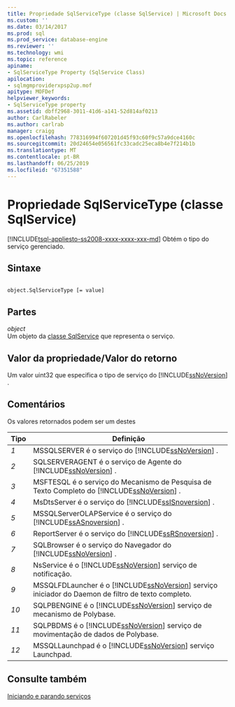 ```yaml
---
title: Propriedade SqlServiceType (classe SqlService) | Microsoft Docs
ms.custom: ''
ms.date: 03/14/2017
ms.prod: sql
ms.prod_service: database-engine
ms.reviewer: ''
ms.technology: wmi
ms.topic: reference
apiname:
- SqlServiceType Property (SqlService Class)
apilocation:
- sqlmgmproviderxpsp2up.mof
apitype: MOFDef
helpviewer_keywords:
- SqlServiceType property
ms.assetid: dbff2968-3011-41d6-a141-52d814af0213
author: CarlRabeler
ms.author: carlrab
manager: craigg
ms.openlocfilehash: 778316994f607201d45f93c60f9c57a9dce4160c
ms.sourcegitcommit: 20d24654e056561fc33cadc25eca8b4e7f214b1b
ms.translationtype: MT
ms.contentlocale: pt-BR
ms.lasthandoff: 06/25/2019
ms.locfileid: "67351588"
---
```

# <a name="sqlservicetype-property-sqlservice-class"></a>Propriedade SqlServiceType (classe SqlService)
[!INCLUDE[tsql-appliesto-ss2008-xxxx-xxxx-xxx-md](../../../includes/tsql-appliesto-ss2008-xxxx-xxxx-xxx-md.md)]
  Obtém o tipo do serviço gerenciado.  
  
## <a name="syntax"></a>Sintaxe  
  
```  
  
object.SqlServiceType [= value]  
```  
  
## <a name="parts"></a>Partes  
 *object*  
 Um objeto da [classe SqlService](../../../relational-databases/wmi-provider-configuration-classes/sqlservice-class/sqlservice-class.md) que representa o serviço.  
  
## <a name="property-valuereturn-value"></a>Valor da propriedade/Valor do retorno  
 Um valor uint32 que especifica o tipo de serviço do [!INCLUDE[ssNoVersion](../../../includes/ssnoversion-md.md)] .  
  
## <a name="remarks"></a>Comentários  
 Os valores retornados podem ser um destes  
  
|Tipo|Definição|  
|----------|----------------|  
|*1*|MSSQLSERVER é o serviço do [!INCLUDE[ssNoVersion](../../../includes/ssnoversion-md.md)] .|  
|*2*|SQLSERVERAGENT é o serviço de Agente do [!INCLUDE[ssNoVersion](../../../includes/ssnoversion-md.md)] .|  
|*3*|MSFTESQL é o serviço do Mecanismo de Pesquisa de Texto Completo do [!INCLUDE[ssNoVersion](../../../includes/ssnoversion-md.md)] .|  
|*4*|MsDtsServer é o serviço do [!INCLUDE[ssISnoversion](../../../includes/ssisnoversion-md.md)] .|  
|*5*|MSSQLServerOLAPService é o serviço do [!INCLUDE[ssASnoversion](../../../includes/ssasnoversion-md.md)] .|  
|*6*|ReportServer é o serviço do [!INCLUDE[ssRSnoversion](../../../includes/ssrsnoversion-md.md)] .|  
|*7*|SQLBrowser é o serviço do Navegador do [!INCLUDE[ssNoVersion](../../../includes/ssnoversion-md.md)] .|  
|*8*|NsService é o [!INCLUDE[ssNoVersion](../../../includes/ssns-md.md)] serviço de notificação.|  
|*9*|MSSQLFDLauncher é o [!INCLUDE[ssNoVersion](../../../includes/ssnoversion-md.md)] serviço iniciador do Daemon de filtro de texto completo.|  
|*10*|SQLPBENGINE é o [!INCLUDE[ssNoVersion](../../../includes/ssnoversion-md.md)] serviço de mecanismo de Polybase.|  
|*11*|SQLPBDMS é o [!INCLUDE[ssNoVersion](../../../includes/ssnoversion-md.md)] serviço de movimentação de dados de Polybase.|  
|*12*|MSSQLLaunchpad é o [!INCLUDE[ssNoVersion](../../../includes/ssnoversion-md.md)] serviço Launchpad.|  
  
## <a name="see-also"></a>Consulte também  
 [Iniciando e parando serviços](https://technet.microsoft.com/library/ms174886\(v=sql.105\).aspx)  
  
  
